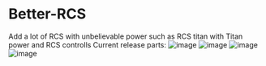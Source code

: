 # Better-RCS
Add a lot of RCS with unbelievable power such as RCS titan with Titan power and RCS controlls
Current release parts:
![image](https://user-images.githubusercontent.com/121865010/210344741-e040e7e3-9c09-42c5-bc3b-8ff10febb43b.png)
![image](https://user-images.githubusercontent.com/121865010/210344752-bdc764dc-b59c-4d2c-a6e8-651ed2f704a2.png)
![image](https://user-images.githubusercontent.com/121865010/210344756-b3a68daf-f22c-4973-9974-3796adaf9f8d.png)
![image](https://user-images.githubusercontent.com/121865010/210344760-a9a8067e-cda6-4044-ab49-d5b2c1cd2459.png)
